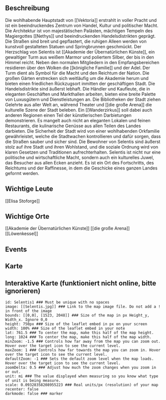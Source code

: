 ## Beschreibung
Die wohlhabende Hauptstadt von [[Vektoria]] erstrahlt in voller Pracht und ist ein beeindruckendes Zentrum von Handel, Kultur und politischer Macht. Die Architektur ist von majestätischen Palästen, mächtigen Tempeln des Magiergottes [[Nethys]] und  beeindruckenden Handelsdistrikten geprägt. Die Straßen sind breit und gepflastert, die ruhigen Alleen werden von kunstvoll gestalteten Statuen und Springbrunnen geschmückt. Der Herzschlag von Selentis ist [[Akademie der Übernatürlichen Künste]], ein gewaltiger Turm aus weißem Marmor und poliertem Silber, der bis in den Himmel reicht. Neben den normalen Mitgliedern in den Empfangsbereichen residieren über den Wolken die [[königliche Familie]] und der Adel. Der Turm dient als Symbol für die Macht und den Reichtum der Nation. Die großen Gärten erstrecken sich weitläufig um die Akademie herum und bieten einen friedlichen Rückzugsort inmitten der geschäftigen Stadt. Die Handelsdistrikte sind äußerst lebhaft. Die Händler und Kaufleute, die in eleganten Geschäften und Markthallen arbeiten, bieten eine breite Palette von Luxusgütern und Dienstleistungen an. Die Bibliotheken der Stadt ziehen Gelehrte aus aller Welt an, während Theater und [[die große Arena]] die kulturelle Szene der Stadt beleben. Ein [[Wanderzirkus]] soll dabei auch anderen Regionen einen Teil der künstlerischen Darbietungen demonstrieren. Es mangelt auch nicht an eleganten Lokalen und feinen Restaurants, die kulinarische Genüsse aus allen Teilen des Landes darbieten. Die Sicherheit der Stadt wird von einer wohlhabenden Orkfamilie gewährleistet, welche die Stadtwachen kontrollieren und dafür sorgen, dass die Straßen sauber und sicher sind. Die Bewohner von Selentis sind äußerst stolz auf ihre Stadt und ihren Wohlstand, und die soziale Ordnung wird von klaren Gesetzen und Traditionen aufrechterhalten. Selentis ist nicht nur eine politische und wirtschaftliche Macht, sondern auch ein kulturelles Juwel, das Besucher aus allen Ecken anzieht. Es ist ein Ort des Fortschritts, des Reichtums und der Raffinesse, in dem die Geschicke eines ganzen Landes geformt werden.

## Wichtige Leute
[[Elisa Stoforge]]

## Wichtige Orte
[[Akademie der Übernatürlichen Künste]]
[[die große Arena]]
[[Löwenkessel]]

## Events


## Karte


## Interaktive Karte (funktioniert nicht online, bitte ignorieren)
```leaflet  
id: Selentis1 ### Must be unique with no spaces  
image: [[Selentis.jpg]] ### Link to the map image file. Do not add a ! in front of the image  
bounds: [[0,0], [1523, 2048]] ### Size of the map in px Height_y, Width_x. Ignore 0,0  
height: 750px ### Size of the leaflet embed in px on your screen  
width: 100% ### Size of the leaflet embed in your note  
lat: 761.5 ### To center the map, make this half of the map height.  
long: 1024 ### To center the map, make this half of the map width.  
minZoom: -1.5 ### Controls how far away from the map you can zoom out. Hover over the target icon to see the current level.  
maxZoom: 1 ### Controls how far towards the map you can zoom in. Hover over the target icon to see the current level.  
defaultZoom: -1 ### Sets the default zoom level when the map loads. Hover over the target icon to see the current level.  
zoomDelta: 0.5 ### Adjust how much the zoom changes when you zoom in or out.  
unit: mi ### The value displayed when measuring so you know what type of unit is being measure.  
scale: 0.09328358208955223 ### Real units/px (resolution) of your map  
recenter: false  
darkmode: false ### marker
```
